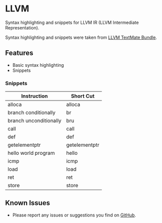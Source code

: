 # LLVM

Syntax highlighting and snippets for LLVM IR (LLVM Intermediate Representation).

Syntax highlighting and snippets were taken from [LLVM TextMate Bundle](https://github.com/hansstimer/llvm.tmbundle).
## Features

- Basic syntax highlighting
- Snippets

### Snippets
Instruction | Short Cut
---|---
alloca|alloca
branch conditionally|br
branch unconditionally|bru
call|call
def|def
getelementptr|getelementptr
hello world program|hello
icmp|icmp
load|load
ret|ret
store|store

## Known Issues

- Please report any issues or suggestions you find on [GitHub](https://github.com/RReverser/vscode-llvm/issues).